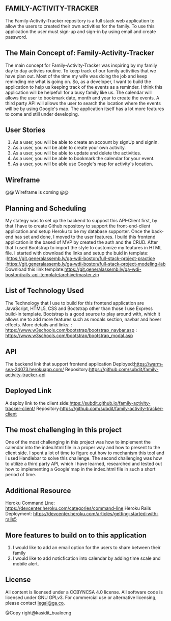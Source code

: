 ## FAMILY-ACTIVITY-TRACKER ##
The Family-Activity-Tracker repository is a full stack web application to allow the users to created their own activities for the family. To use this application the user must sign-up and sign-in by using email and create password.

## The Main Concept of: Family-Activity-Tracker ##
The main concept for Family-Activity-Tracker was inspiring by my family day to day activies routine. To keep track of our family activities that we have plan out. Most of the time my wife was doing the job and keep reminding me what is going on. So, as a developer, I want to build the application to help us keeping track of the events as a reminder. I think this application will be helpefull for a busy family like us. The calendar will allows the user to bookmark date, month and year to create the events. A third party API will allows the user to search the location where the events will be by using Google's map. The application itself has a lot more features to come and still under developing.

## User Stories ##
1. As a user, you will be able to create an account by signUp and signIn.
2. As a user, you will be able to create your own activity.
3. As a user, you will be able to update and delete the activities.
4. As a user, you will be able to bookmark the calendar for your event.
5. As a user, you will be able use Google's map for activity's location.

## Wireframe ##
  @@ Wireframe is coming @@

## Planning and Scheduling ##
My stategy was to set up the backend to suppost this API-Client first, by that I have to create Github repository to support the front-end-client application and setup Heroku to be my database supporter. Once the back-end has set and done, I moved to the user features. I build this frontend application in the based of MVP by created the auth and the CRUD. After that I used Bootstrap to import the style to customize my features in HTML file.
I started with download the links and setup the buid in template:
  :https://git.generalassemb.ly/ga-wdi-boston/full-stack-project-practice
  :https://git.generalassemb.ly/ga-wdi-boston/full-stack-project-modeling-lab
Download this link template:https://git.generalassemb.ly/ga-wdi-boston/rails-api-template/archive/master.zip

## List of Technology Used ##
The Technology that I use to build for this frontend application are JavaScript, HTML5, CSS and Bootstrap other than those I use Express build-in template. Bootstrap is a good source to play around with, which it allows me to add more features such as modals section, navbar and hover effects.
More details and links:
  : https://www.w3schools.com/bootstrap/bootstrap_navbar.asp
  : https://www.w3schools.com/bootstrap/bootstrap_modal.asp

## API ##
The backend link that support frontend application
Deployed:https://warm-sea-24073.herokuapp.com/
Repository:https://github.com/subdit/family-activity-tracker-api

## Deployed Link ##
A deploy link to the client side:https://subdit.github.io/family-activity-tracker-client/
Repository:https://github.com/subdit/family-activity-tracker-client

## The most challenging in this project ##
One of the most challenging in this project was how to implement the calendar into the index.html file in a proper way and how to present to the client side. I spent a lot of time to figure out how to mechanism this tool and I used Handlebar to solve this challenge. The second challenging was how to utilize a third party API, which I have learned, researched and tested out how to implementing a Google'map in the index.html file in such a short period of time.

## Additional Resource ##
Heroku Command Line: https://devcenter.heroku.com/categories/command-line
Heroku Rails Deployment: https://devcenter.heroku.com/articles/getting-started-with-rails5

## More features to build on to this application ##
1. I would like to add an email option for the users to share between their family
2. I would like to add noticfication into calendar by adding time scale and mobile alert.

## License ##
All content is licensed under a CC­BY­NC­SA 4.0 license.
All software code is licensed under GNU GPLv3. For commercial use or alternative licensing, please contact legal@ga.co.

@Copy right@kasidit_bualoeng
